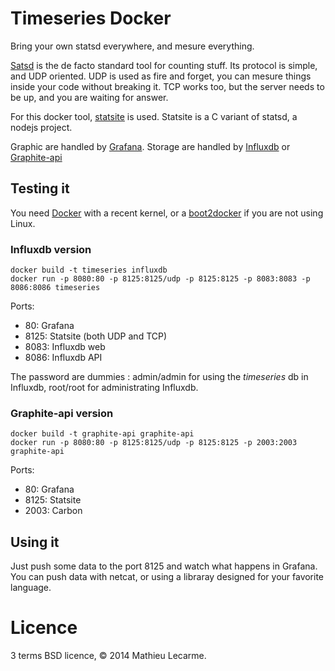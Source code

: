 Timeseries Docker
=================

Bring your own statsd everywhere, and mesure everything.

[Satsd](https://github.com/etsy/statsd/) is the de facto standard tool for counting stuff.
Its protocol is simple, and UDP oriented.
UDP is used as fire and forget, you can mesure things inside your code without breaking it.
TCP works too, but the server needs to be up, and you are waiting for answer.

For this docker tool, [statsite](https://github.com/armon/statsite) is used.
Statsite is a C variant of statsd, a nodejs project.

Graphic are handled by [Grafana](http://grafana.org).
Storage are handled by [Influxdb](http://influxdb.com/) or [Graphite-api](http://graphite-api.readthedocs.org)


Testing it
----------
You need [Docker](https://docker.com) with a recent kernel, or a [boot2docker](http://boot2docker.io) if you are not using Linux.


### Influxdb version

    docker build -t timeseries influxdb
    docker run -p 8080:80 -p 8125:8125/udp -p 8125:8125 -p 8083:8083 -p 8086:8086 timeseries

Ports:

 * 80: Grafana
 * 8125: Statsite (both UDP and TCP)
 * 8083: Influxdb web
 * 8086: Influxdb API

The password are dummies : admin/admin for using the _timeseries_ db in Influxdb, root/root for administrating Influxdb.

### Graphite-api version

    docker build -t graphite-api graphite-api
    docker run -p 8080:80 -p 8125:8125/udp -p 8125:8125 -p 2003:2003 graphite-api

Ports:

 * 80: Grafana
 * 8125: Statsite
 * 2003: Carbon

Using it
--------

Just push some data to the port 8125 and watch what happens in Grafana.
You can push data with netcat, or using a libraray designed for your favorite language.

Licence
=======

3 terms BSD licence, © 2014 Mathieu Lecarme.
